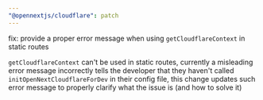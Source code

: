 ```yaml
---
"@opennextjs/cloudflare": patch
---
```


fix: provide a proper error message when using `getCloudflareContext` in static routes

`getCloudflareContext` can't be used in static routes, currently a misleading error
message incorrectly tells the developer that they haven't called `initOpenNextCloudflareForDev`
in their config file, this change updates such error message to properly clarify what
the issue is (and how to solve it)
